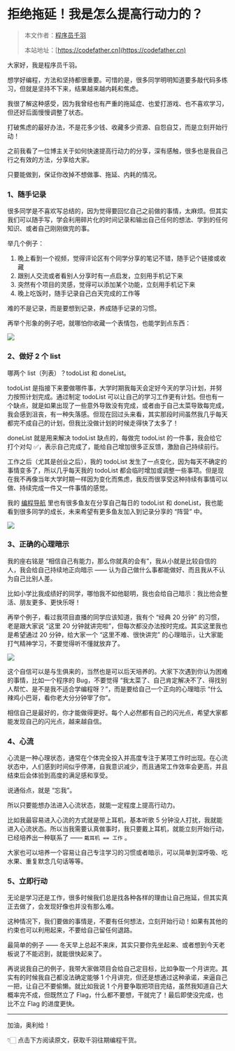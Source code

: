# 拒绝拖延！我是怎么提高行动力的？

> 本文作者：[程序员千羽](https://yuyuanweb.feishu.cn/wiki/Abldw5WkjidySxkKxU2cQdAtnah)
>
> 本站地址：[https://codefather.cn](https://codefather.cn)

大家好，我是程序员千羽。

想学好编程，方法和坚持都很重要。可惜的是，很多同学明明知道要多敲代码多练习，但就是坚持不下来，结果越来越内耗和焦虑。

我很了解这种感受，因为我曾经也有严重的拖延症、也爱打游戏、也不喜欢学习，但还好后面慢慢调整了状态。

打破焦虑的最好办法，不是花多少钱、收藏多少资源、自怨自艾，而是立刻开始行动！

之前我看了一位博主关于如何快速提高行动力的分享，深有感触，很多也是我自己行之有效的方法，分享给大家。

只要能做到，保证你改掉不想做事、拖延、内耗的情况。



### 1、随手记录

很多同学是不喜欢写总结的，因为觉得要回忆自己之前做的事情，太麻烦。但其实我们可以随手写，学会利用碎片化的时间记录和输出自己任何的想法、学到的任何知识、或者自己刚刚做完的事。

举几个例子：

1. 晚上看到一个视频，觉得评论区有个同学分享的笔记不错，随手记个链接或收藏
2. 跟别人交流或者看别人分享时有一点启发，立刻用手机记下来
3. 突然有个项目的灵感，觉得可以添加某个功能，立刻用手机记下来
4. 晚上吃饭时，随手记录自己白天完成的工作等

难的不是记录，而是要想到记录，养成随手记录的习惯。

再举个形象的例子吧，就哪怕你收藏一个表情包，也能学到点东西：

![](https://pic.yupi.icu/1/image-20240204160549357.png)





### 2、做好 2 个 list

哪两个 list（列表）？todoList 和 doneList。

todoList 是指接下来要做哪件事，大学时期我每天会定好今天的学习计划，并努力按照计划完成。通过制定 todoList 可以让自己的学习工作更有计划。但也有一个缺点，就是如果出现了一些意外导致没有完成，或者由于自己太菜导致每完成，我会感到沮丧，有一种失落感。但现在回过头来看，其实那段时间虽然我几乎每天都完不成自己的计划，但我比没做计划的时候走得快了太多了！

doneList 就是用来解决 todoList 缺点的，每做完 todoList 的一件事，我会给它打个对勾 ✅，表示自己完成了，能给自己增加很多正反馈，激励自己持续前行。

工作之后（尤其是创业之后），我的 todoList 发生了一点变化，因为每天不确定的事情变多了，所以几乎每天我的 todoList 都会临时增加或调整一些事项。但是现在我不再像当年大学时期一样因为变化而焦虑，我反而很享受这种持续有事情可以做、持续完成一件又一件事情的感觉。

我的 [编程导航](https://mp.weixin.qq.com/s/5pt0nOTGb3g3Uf9kf-f31Q) 里也有很多鱼友在分享自己每日的 todoList 和 doneList，我也能看到很多同学的成长，未来希望有更多鱼友加入到记录分享的 “阵营” 中。

![](https://pic.yupi.icu/1/image-20240204160500638.png)



### 3、正确的心理暗示

我的座右铭是 “相信自己有能力，那么你就真的会有”，我从小就是比较自信的人，我会给自己持续地正向暗示 —— 认为自己做什么事都能做好、而且我从不认为自己比别人差。

比如小学比我成绩好的同学，哪怕我不如他聪明，我也会给自己暗示：我比他会整活、朋友更多、更快乐呀！

再举个例子，看过我项目直播的同学应该知道，我有个 “经典 20 分钟” 的习惯，老是跟大家说 “这里 20 分钟就讲完啦”，但每次都没办法按时完成。其实这里我也是希望通过 20 分钟，给大家一个 “这里不难、很快讲完” 的心理暗示，让大家能打气精神学习，不要觉得听不懂就放弃了。

![](https://pic.yupi.icu/1/image-20240204160751982.png)

这个自信可以是与生俱来的，当然也是可以后天培养的。大家下次遇到你认为困难的事情，比如一个程序的 Bug，不要觉得 “我太菜了、自己肯定解决不了、得找别人帮忙、是不是我不适合学编程呀？”，而是要给自己一个正向的心理暗示 “什么辣鸡小巴哥，看你老大分分钟宰了你”。

相信自己是最好的，你才能做得更好。每个人必然都有自己的闪光点，希望大家都能发现自己的闪光点，越来越自信。



### 4、心流

心流是一种心理状态，通常在个体完全投入并高度专注于某项工作时出现。在心流状态中，人们感到时间似乎停滞，自我意识减少，而且通常工作效率会更高，并且结束后会体验到高度的满足感和享受。

说通俗点，就是 “忘我”。

所以只要能想办法进入心流状态，就能一定程度上提高行动力。

比如我最容易进入心流的方式就是带上耳机，基本听歌 5 分钟没人打扰，我就能进入心流状态。所以当我需要认真做事时，我只要戴上耳机，就能立刻开始行动，已经培养出一种联系了 —— `戴耳机 == 工作` 。

大家也可以培养一个容易让自己专注学习的习惯或者暗示，可以简单到深呼吸、吃水果、重复默念几句话等等。



### 5、立即行动

无论是学习还是工作，很多时候我们总是找各种各样的理由让自己拖延，但其实真正去做了，会发现好像也并没有那么难。

这种情况下，我们要做的事情是，不要有任何想法，立刻开始行动！如果有其他的约束也可以利用起来，不要给自己留任何退路。

最简单的例子 —— 冬天早上总起不来床，其实只要你先坐起来、或者想到今天老板说了不能迟到，就能很快起来了。

再说说我自己的例子，我带大家做项目会给自己定目标，比如争取一个月讲完。其实有的时候我自己都没法确定能够 1 个月讲完，但还是想通过这种承诺，来逼自己一把，让自己不要偷懒。就比如我说 1 个月要争取把项目完结，虽然我知道自己大概率完不成，但既然立了 Flag，什么都不要想，干就完了！最后即使没完成，也比不立 Flag 的进度更快。



---



加油，奥利给！

👇🏻 点击下方阅读原文，获取千羽往期编程干货。

